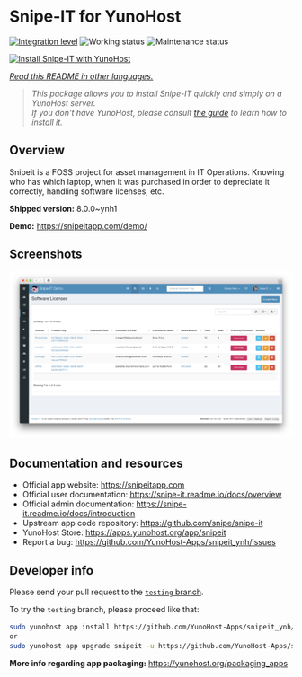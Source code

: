 <!--
N.B.: This README was automatically generated by <https://github.com/YunoHost/apps/tree/master/tools/readme_generator>
It shall NOT be edited by hand.
-->

# Snipe-IT for YunoHost

[![Integration level](https://apps.yunohost.org/badge/integration/snipeit)](https://ci-apps.yunohost.org/ci/apps/snipeit/)
![Working status](https://apps.yunohost.org/badge/state/snipeit)
![Maintenance status](https://apps.yunohost.org/badge/maintained/snipeit)

[![Install Snipe-IT with YunoHost](https://install-app.yunohost.org/install-with-yunohost.svg)](https://install-app.yunohost.org/?app=snipeit)

*[Read this README in other languages.](./ALL_README.md)*

> *This package allows you to install Snipe-IT quickly and simply on a YunoHost server.*  
> *If you don't have YunoHost, please consult [the guide](https://yunohost.org/install) to learn how to install it.*

## Overview

Snipeit is a FOSS project for asset management in IT Operations. Knowing who has which laptop, when it was purchased in order to depreciate it correctly, handling software licenses, etc.

**Shipped version:** 8.0.0~ynh1

**Demo:** <https://snipeitapp.com/demo/>

## Screenshots

![Screenshot of Snipe-IT](./doc/screenshots/screenshot.png)

## Documentation and resources

- Official app website: <https://snipeitapp.com>
- Official user documentation: <https://snipe-it.readme.io/docs/overview>
- Official admin documentation: <https://snipe-it.readme.io/docs/introduction>
- Upstream app code repository: <https://github.com/snipe/snipe-it>
- YunoHost Store: <https://apps.yunohost.org/app/snipeit>
- Report a bug: <https://github.com/YunoHost-Apps/snipeit_ynh/issues>

## Developer info

Please send your pull request to the [`testing` branch](https://github.com/YunoHost-Apps/snipeit_ynh/tree/testing).

To try the `testing` branch, please proceed like that:

```bash
sudo yunohost app install https://github.com/YunoHost-Apps/snipeit_ynh/tree/testing --debug
or
sudo yunohost app upgrade snipeit -u https://github.com/YunoHost-Apps/snipeit_ynh/tree/testing --debug
```

**More info regarding app packaging:** <https://yunohost.org/packaging_apps>
